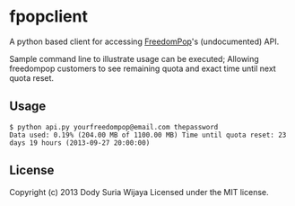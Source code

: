fpopclient
==========

A python based client for accessing [FreedomPop](http://www.freedompop.com/about.htm)'s (undocumented) API. 

Sample command line to illustrate usage can be executed; Allowing freedompop customers to see remaining quota and exact time until next quota reset.

## Usage
```
$ python api.py yourfreedompop@email.com thepassword
Data used: 0.19% (204.00 MB of 1100.00 MB) Time until quota reset: 23 days 19 hours (2013-09-27 20:00:00)
```

## License
Copyright (c) 2013 Dody Suria Wijaya
Licensed under the MIT license.
